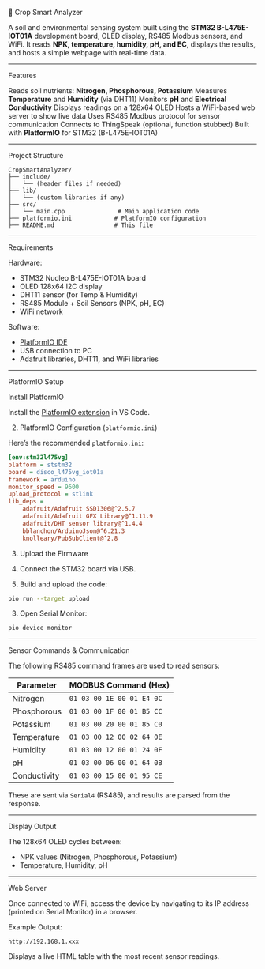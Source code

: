 
🌱 Crop Smart Analyzer

A soil and environmental sensing system built using the **STM32 B-L475E-IOT01A** development board, OLED display, RS485 Modbus sensors, and WiFi. It reads **NPK, temperature, humidity, pH, and EC**, displays the results, and hosts a simple webpage with real-time data.

---
 Features

Reads soil nutrients: **Nitrogen, Phosphorous, Potassium**
 Measures **Temperature** and **Humidity** (via DHT11)
 Monitors **pH** and **Electrical Conductivity**
 Displays readings on a 128x64 OLED
 Hosts a WiFi-based web server to show live data
 Uses RS485 Modbus protocol for sensor communication
 Connects to ThingSpeak (optional, function stubbed)
 Built with **PlatformIO** for STM32 (B-L475E-IOT01A)

---

 Project Structure

```
CropSmartAnalyzer/
├── include/
│   └── (header files if needed)
├── lib/
│   └── (custom libraries if any)
├── src/
│   └── main.cpp               # Main application code
├── platformio.ini            # PlatformIO configuration
├── README.md                 # This file
```

---

 Requirements

Hardware:

* STM32 Nucleo B-L475E-IOT01A board
* OLED 128x64 I2C display
* DHT11 sensor (for Temp & Humidity)
* RS485 Module + Soil Sensors (NPK, pH, EC)
* WiFi network

Software:

* [PlatformIO IDE](https://platformio.org/install)
* USB connection to PC
* Adafruit libraries, DHT11, and WiFi libraries

---

PlatformIO Setup

Install PlatformIO

Install the [PlatformIO extension](https://platformio.org/platformio-ide) in VS Code.


2. PlatformIO Configuration (`platformio.ini`)

Here’s the recommended `platformio.ini`:

```ini
[env:stm32l475vg]
platform = ststm32
board = disco_l475vg_iot01a
framework = arduino
monitor_speed = 9600
upload_protocol = stlink
lib_deps =
    adafruit/Adafruit SSD1306@^2.5.7
    adafruit/Adafruit GFX Library@^1.11.9
    adafruit/DHT sensor library@^1.4.4
    bblanchon/ArduinoJson@^6.21.3
    knolleary/PubSubClient@^2.8
```




 3. Upload the Firmware

1. Connect the STM32 board via USB.
2. Build and upload the code:

```bash
pio run --target upload
```

3. Open Serial Monitor:

```bash
pio device monitor
```

---

 Sensor Commands & Communication

The following RS485 command frames are used to read sensors:

| Parameter    | MODBUS Command (Hex)      |
| ------------ | ------------------------- |
| Nitrogen     | `01 03 00 1E 00 01 E4 0C` |
| Phosphorous  | `01 03 00 1F 00 01 B5 CC` |
| Potassium    | `01 03 00 20 00 01 85 C0` |
| Temperature  | `01 03 00 12 00 02 64 0E` |
| Humidity     | `01 03 00 12 00 01 24 0F` |
| pH           | `01 03 00 06 00 01 64 0B` |
| Conductivity | `01 03 00 15 00 01 95 CE` |

These are sent via `Serial4` (RS485), and results are parsed from the response.

---

 Display Output

The 128x64 OLED cycles between:

* NPK values (Nitrogen, Phosphorous, Potassium)
* Temperature, Humidity, pH

---

 Web Server

Once connected to WiFi, access the device by navigating to its IP address (printed on Serial Monitor) in a browser.

Example Output:

```
http://192.168.1.xxx
```

Displays a live HTML table with the most recent sensor readings.

